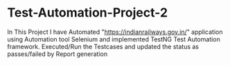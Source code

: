 # Test-Automation-Project-2
In This Project I have Automated "https://indianrailways.gov.in/" application using Automation tool Selenium and implemented TestNG Test Automation framework. Executed/Run the Testcases and updated the status as passes/failed by Report generation
